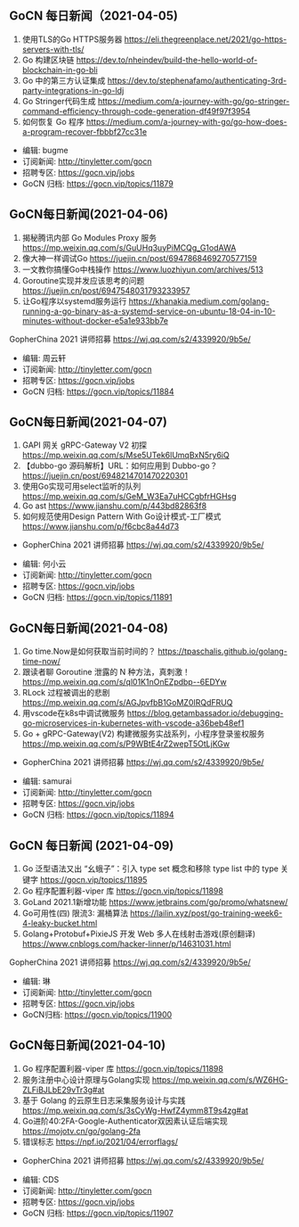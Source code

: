 ## GoCN 每日新闻（2021-04-05)

1. 使用TLS的Go HTTPS服务器 https://eli.thegreenplace.net/2021/go-https-servers-with-tls/
2. Go 构建区块链 https://dev.to/nheindev/build-the-hello-world-of-blockchain-in-go-bli
3. Go 中的第三方认证集成 https://dev.to/stephenafamo/authenticating-3rd-party-integrations-in-go-ldj
4. Go Stringer代码生成 https://medium.com/a-journey-with-go/go-stringer-command-efficiency-through-code-generation-df49f97f3954
5. 如何恢复 Go 程序 https://medium.com/a-journey-with-go/go-how-does-a-program-recover-fbbbf27cc31e

- 编辑: bugme
- 订阅新闻: http://tinyletter.com/gocn
- 招聘专区: https://gocn.vip/jobs
- GoCN 归档: https://gocn.vip/topics/11879

## GoCN每日新闻(2021-04-06)

1. 揭秘腾讯内部 Go Modules Proxy 服务 https://mp.weixin.qq.com/s/GuUHq3uyPiMCQg_G1odAWA
2. 像大神一样调试Go https://juejin.cn/post/6947868469270577159
3. 一文教你搞懂Go中栈操作 https://www.luozhiyun.com/archives/513
4. Goroutine实现并发应该思考的问题 https://juejin.cn/post/6947548031793233957
5. 让Go程序以systemd服务运行 https://khanakia.medium.com/golang-running-a-go-binary-as-a-systemd-service-on-ubuntu-18-04-in-10-minutes-without-docker-e5a1e933bb7e

GopherChina 2021 讲师招募 https://wj.qq.com/s2/4339920/9b5e/

- 编辑: 周云轩
- 订阅新闻: http://tinyletter.com/gocn
- 招聘专区: https://gocn.vip/jobs
- GoCN 归档: https://gocn.vip/topics/11884

## GoCN每日新闻(2021-04-07)

1. GAPI 网关 gRPC-Gateway V2 初探 https://mp.weixin.qq.com/s/Mse5UTek6lUmqBxN5ry6iQ
2. 【dubbo-go 源码解析】URL：如何应用到 Dubbo-go？https://juejin.cn/post/6948214701470220301
3. 使用Go实现可用select监听的队列 https://mp.weixin.qq.com/s/GeM_W3Ea7uHCCgbfrHGHsg
4. Go ast https://www.jianshu.com/p/443bd82863f8
5. 如何规范使用Design Pattern With Go设计模式-工厂模式 https://www.jianshu.com/p/f6cbc8a44d73

- GopherChina 2021 讲师招募 https://wj.qq.com/s2/4339920/9b5e/

* 编辑: 何小云
* 订阅新闻: http://tinyletter.com/gocn
* 招聘专区: https://gocn.vip/jobs
* GoCN 归档: https://gocn.vip/topics/11891

## GoCN每日新闻(2021-04-08)

1. Go time.Now是如何获取当前时间的？ https://tpaschalis.github.io/golang-time-now/
2. 跟读者聊 Goroutine 泄露的 N 种方法，真刺激！ https://mp.weixin.qq.com/s/ql01K1nOnEZpdbp--6EDYw
3. RLock 过程被调出的悲剧 https://mp.weixin.qq.com/s/AGJpvfbB1GoMZ0IRQdFRUQ
4. 用vscode在k8s中调试微服务 https://blog.getambassador.io/debugging-go-microservices-in-kubernetes-with-vscode-a36beb48ef1
5. Go + gRPC-Gateway(V2) 构建微服务实战系列，小程序登录鉴权服务 https://mp.weixin.qq.com/s/P9WBtE4rZ2wepT5OtLjKGw

- GopherChina 2021 讲师招募 https://wj.qq.com/s2/4339920/9b5e/

* 编辑: samurai
* 订阅新闻: http://tinyletter.com/gocn
* 招聘专区: https://gocn.vip/jobs
* GoCN 归档: https://gocn.vip/topics/11894

## GoCN 每日新闻 (2021-04-09)

1. Go 泛型语法又出 “幺蛾子”：引入 type set 概念和移除 type list 中的 type 关键字
 https://gocn.vip/topics/11895
2. Go 程序配置利器-viper 库 https://gocn.vip/topics/11898
3. GoLand 2021.1新增功能 https://www.jetbrains.com/go/promo/whatsnew/
4. Go可用性(四) 限流3: 漏桶算法 https://lailin.xyz/post/go-training-week6-4-leaky-bucket.html
5. Golang+Protobuf+PixieJS 开发 Web 多人在线射击游戏(原创翻译)
 https://www.cnblogs.com/hacker-linner/p/14631031.html

GopherChina 2021 讲师招募 https://wj.qq.com/s2/4339920/9b5e/

- 编辑: 琳 
- 订阅新闻: http://tinyletter.com/gocn
- 招聘专区: https://gocn.vip/jobs
- GoCN归档: https://gocn.vip/topics/11900

## GoCN每日新闻(2021-04-10)

1. Go 程序配置利器-viper 库 https://gocn.vip/topics/11898
2. 服务注册中心设计原理与Golang实现 https://mp.weixin.qq.com/s/WZ6HG-ZLFiBJLbE29vTr3g#at
3. 基于 Golang 的云原生日志采集服务设计与实践 https://mp.weixin.qq.com/s/3sCyWg-HwfZ4ymm8T9s4zg#at
4. Go进阶40:2FA-Google-Authenticator双因素认证后端实现 https://mojotv.cn/go/golang-2fa
5. 错误标志 https://npf.io/2021/04/errorflags/

- GopherChina 2021 讲师招募 https://wj.qq.com/s2/4339920/9b5e/

* 编辑: CDS
* 订阅新闻: http://tinyletter.com/gocn
* 招聘专区: https://gocn.vip/jobs
* GoCN 归档: https://gocn.vip/topics/11907

